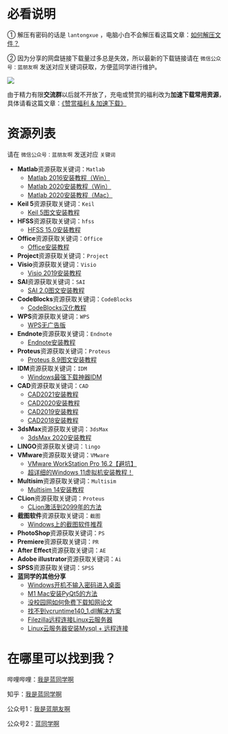 # 必看说明

① 解压有密码的话是 `lantongxue` ，电脑小白不会解压看这篇文章：[如何解压文件？](https://mp.weixin.qq.com/s/WwFchRA_4f9QwDLr5f-dxA)

② 因为分享的网盘链接下载量过多总是失效，所以最新的下载链接请在 `微信公众号：蓝朋友啊` 发送对应关键词获取，方便蓝同学进行维护。

![](https://notes-1302258083.cos.ap-guangzhou.myqcloud.com/202204300106793.jpg)

由于精力有限**交流群**以后就不开放了，充电或赞赏的福利改为**加速下载常用资源**，具体请看这篇文章：[《赞赏福利 & 加速下载》](https://mp.weixin.qq.com/s/eokK0hyacb61cvWmoBLkJw)

# 资源列表

请在 `微信公众号：蓝朋友啊` 发送对应 `关键词`

* **Matlab**资源获取关键词：`Matlab`
  + [Matlab 2016安装教程（Win）](https://mp.weixin.qq.com/s/JABBpWc3bR9Ax1N5hm6rWA)
  + [Matlab 2020安装教程（Win）](https://mp.weixin.qq.com/s/LfFauuuDTd9ryNhQhuylmQ)
  + [Matlab 2020安装教程（Mac）](https://mp.weixin.qq.com/s/TDIpJwO9JoXCeD6XYZBEsQ)
* **Keil 5**资源获取关键词：`Keil`
  + [Keil 5图文安装教程](https://mp.weixin.qq.com/s/pfshL173N4ztDfrcU2dOPg)
* **HFSS**资源获取关键词：`hfss`
  + [HFSS 15.0安装教程](https://www.bilibili.com/video/BV1CT4y1u7LB)
* **Office**资源获取关键词：`Office`
  + [Office安装教程](https://www.bilibili.com/video/BV1G54y1X7VR)
* **Project**资源获取关键词：`Project`
* **Visio**资源获取关键词：`Visio`
  + [Visio 2019安装教程](https://www.bilibili.com/video/BV1sz411i7qn)
* **SAI**资源获取关键词：`SAI`
  + [SAI 2.0图文安装教程](https://mp.weixin.qq.com/s/Qw9uZHJLr1Do-bnoTDXpwQ)
* **CodeBlocks**资源获取关键词：`CodeBlocks`
  + [CodeBlocks汉化教程](https://www.bilibili.com/video/BV1o5411s7do)
* **WPS**资源获取关键词：`WPS`
  + [WPS无广告版](https://mp.weixin.qq.com/s/k3SyB0lxh1LUOZnem8RKhg)
* **Endnote**资源获取关键词：`Endnote`
  + [Endnote安装教程](https://www.bilibili.com/video/BV1Fz4y1X7jV)
* **Proteus**资源获取关键词：`Proteus`
  + [Proteus 8.9图文安装教程](https://mp.weixin.qq.com/s/pVnmAzhfFqIYkYo7qQ-8mw)
* **IDM**资源获取关键词：`IDM`
  + [Windows最强下载神器IDM](https://mp.weixin.qq.com/s/frXvM6L5J5eOh5KbWqOEWQ)
* **CAD**资源获取关键词：`CAD`
  + [CAD2021安装教程](https://www.bilibili.com/video/BV11A411Y7En)
  + [CAD2020安装教程](https://www.bilibili.com/video/BV1pD4y1D7UF)
  + [CAD2019安装教程](https://www.bilibili.com/video/BV1p64y1c7Vx)
  + [CAD2018安装教程](https://www.bilibili.com/video/BV1Nt4y1Q7Zs)
* **3dsMax**资源获取关键词：`3dsMax`
  + [3dsMax 2020安装教程](https://www.bilibili.com/video/BV1kK411W7Ua)
* **LINGO**资源获取关键词：`lingo`
* **VMware**资源获取关键词：`VMware`
  + [VMware WorkStation Pro 16.2【避坑】](https://mp.weixin.qq.com/s/RYq02l9EZcT7vdTBIWFCHA)
  + [超详细的Windows 11虚拟机安装教程！](https://mp.weixin.qq.com/s/18yYWiiIKQpCSONoHnnxGw)
* **Multisim**资源获取关键词：`Multisim`
  + [Multisim 14安装教程](https://www.bilibili.com/video/BV1QT4y1E7t1)
* **CLion**资源获取关键词：`Proteus`
  + [CLion激活到2099年的方法](https://mp.weixin.qq.com/s/JGSagMpZsGYbLxkwJys6kA)
* **截图软件**资源获取关键词：`截图`
  + [Windows上的截图软件推荐](https://mp.weixin.qq.com/s/HNH4bnCfQj2Kr07sGs6EKA)
* **PhotoShop**资源获取关键词：`PS`
* **Premiere**资源获取关键词：`PR`
* **After Effect**资源获取关键词：`AE`
* **Adobe illustrator**资源获取关键词：`Ai`
* **SPSS**资源获取关键词：`SPSS`
* **蓝同学的其他分享**
  + [Windows开机不输入密码进入桌面](https://mp.weixin.qq.com/s/yZZIENNtVJvfTs2f2HNSTg)
  + [M1 Mac安装PyQt5的方法](https://mp.weixin.qq.com/s/dQYaNwhc5OkPJ7iMpsNJRw)
  + [没校园网如何免费下载知网论文](https://mp.weixin.qq.com/s/Biakcm_Ajuy-y_l18GOV3w)
  + [找不到vcruntime140_1.dll解决方案](https://zhuanlan.zhihu.com/p/353260018)
  + [Filezilla远程连接Linux云服务器](https://zhuanlan.zhihu.com/p/357059026)
  + [Linux云服务器安装Mysql + 远程连接](https://zhuanlan.zhihu.com/p/356889976)
# 在哪里可以找到我？

哔哩哔哩：[我是蓝同学啊](https://space.bilibili.com/321583894)

知乎：[我是蓝同学啊](https://www.zhihu.com/people/wo-shi-lan-tong-xue-a)

公众号1：[我是蓝朋友啊](https://notes-1302258083.cos.ap-guangzhou.myqcloud.com/202204301213438.jpg)

公众号2：[蓝同学啊](https://notes-1302258083.cos.ap-guangzhou.myqcloud.com/202204301522569.jpeg)
